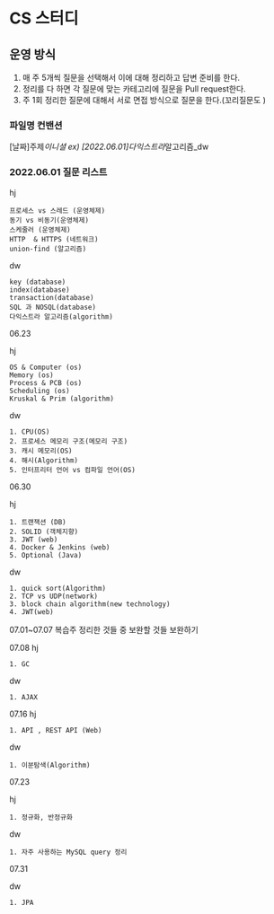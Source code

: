 # CS 스터디

## 운영 방식

1. 매 주 5개씩 질문을 선택해서 이에 대해 정리하고 답변 준비를 한다.
2. 정리를 다 하면 각 질문에 맞는 카테고리에 질문을 Pull request한다.
3. 주 1회 정리한 질문에 대해서 서로 면접 방식으로 질문을 한다.(꼬리질문도 )

### 파일명 컨밴션

\[날짜]주제*이니셜
ex) \[2022.06.01]다익스트라*알고리즘\_dw

### 2022.06.01 질문 리스트

hj

```
프로세스 vs 스레드 (운영체제)
동기 vs 비동기(운영체제)
스케줄러 (운영체제)
HTTP  & HTTPS (네트워크)
union-find (알고리즘)
```

dw

```
key (database)
index(database)
transaction(database)
SQL 과 NOSQL(database)
다익스트라 알고리즘(algorithm)
```

06.23

hj

```
OS & Computer (os)
Memory (os)
Process & PCB (os)
Scheduling (os)
Kruskal & Prim (algorithm)
```

dw

```
1. CPU(OS)
2. 프로세스 메모리 구조(메모리 구조)
3. 캐시 메모리(OS)
4. 해시(Algorithm)
5. 인터프리터 언어 vs 컴파일 언어(OS)
```

06.30

hj

```
1. 트랜잭션 (DB)
2. SOLID (객체지향)
3. JWT (web)
4. Docker & Jenkins (web)
5. Optional (Java)
```

dw

```
1. quick sort(Algorithm)
2. TCP vs UDP(network)
3. block chain algorithm(new technology)
4. JWT(web)
```

07.01~07.07 복습주
정리한 것들 중 보완할 것들 보완하기

07.08
hj

```
1. GC
```

dw

```
1. AJAX
```

07.16
hj

```
1. API , REST API (Web)
```

dw

```
1. 이분탐색(Algorithm)
```

07.23

hj

```
1. 정규화, 반정규화
```

dw

```
1. 자주 사용하는 MySQL query 정리
```
07.31

dw
```
1. JPA 
```

